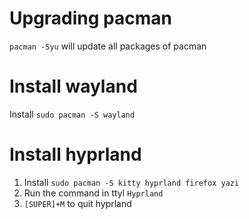 

# Upgrading pacman
`pacman -Syu` will update all packages of pacman


# Install wayland
Install `sudo pacman -S wayland`
# Install hyprland
1. Install `sudo pacman -S kitty hyprland firefox yazi`
2. Run the command in ttyl `Hyprland`
3. `[SUPER]+M` to quit hyprland

